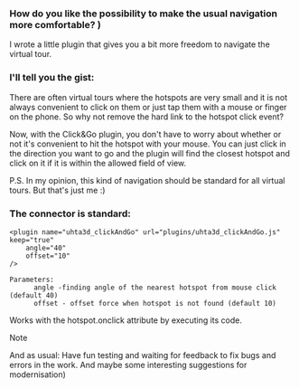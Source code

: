 ### How do you like the possibility to make the usual navigation more comfortable? )
I wrote a little plugin that gives you a bit more freedom to navigate the virtual tour.

### I'll tell you the gist:
There are often virtual tours where the hotspots are very small and it is not always convenient to click on them or just tap them with a mouse or finger on the phone. So why not remove the hard link to the hotspot click event?

Now, with the Click&Go plugin, you don't have to worry about whether or not it's convenient to hit the hotspot with your mouse. You can just click in the direction you want to go and the plugin will find the closest hotspot and click on it if it is within the allowed field of view.

P.S. In my opinion, this kind of navigation should be standard for all virtual tours. But that's just me :)

### The connector is standard:
```
<plugin name="uhta3d_clickAndGo" url="plugins/uhta3d_clickAndGo.js" keep="true"
    angle="40" 
    offset="10" 
/>
```
```
Parameters:
      angle -finding angle of the nearest hotspot from mouse click (default 40)
      offset - offset force when hotspot is not found (default 10)
```
Works with the hotspot.onclick attribute by executing its code.

> [!NOTE]
> And as usual:
> Have fun testing and waiting for feedback to fix bugs and errors in the work. And maybe some interesting suggestions for modernisation)
